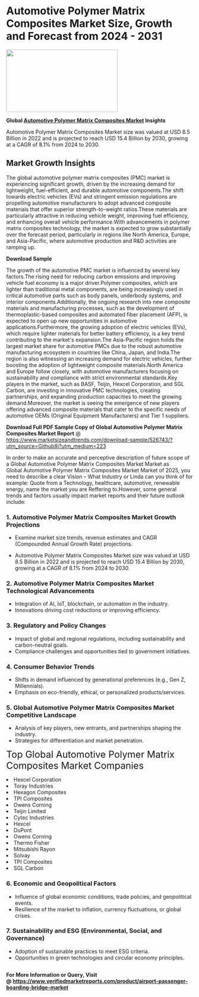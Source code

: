 <H1>Automotive Polymer Matrix Composites Market Size, Growth and Forecast from 2024 - 2031</H1><img class="aligncenter size-medium wp-image-584254" src="https://thirdeyenews.in/wp-content/uploads/2024/09/Global-Market-Research-300x168.jpeg" alt="" width="300" height="168" /><p><strong>Global&nbsp;<a href="https://www.marketsizeandtrends.com/download-sample/526743/?utm_source=Github8j?utm_medium=223">Automotive Polymer Matrix Composites Market</a> Insights</strong></p><p>Automotive Polymer Matrix Composites Market size was valued at USD 8.5 Billion in 2022 and is projected to reach USD 15.4 Billion by 2030, growing at a CAGR of 8.1% from 2024 to 2030.</p><p><h2>Market Growth Insights</h2> <p>The global automotive polymer matrix composites (PMC) market is experiencing significant growth, driven by the increasing demand for lightweight, fuel-efficient, and durable automotive components.The shift towards electric vehicles (EVs) and stringent emission regulations are propelling automotive manufacturers to adopt advanced composite materials that offer superior strength-to-weight ratios.These materials are particularly attractive in reducing vehicle weight, improving fuel efficiency, and enhancing overall vehicle performance.With advancements in polymer matrix composites technology, the market is expected to grow substantially over the forecast period, particularly in regions like North America, Europe, and Asia-Pacific, where automotive production and R&D activities are ramping up.</p> <p><strong>Download Sample</strong></p> <p>The growth of the automotive PMC market is influenced by several key factors.The rising need for reducing carbon emissions and improving vehicle fuel economy is a major driver.Polymer composites, which are lighter than traditional metal components, are being increasingly used in critical automotive parts such as body panels, underbody systems, and interior components.Additionally, the ongoing research into new composite materials and manufacturing processes, such as the development of thermoplastic-based composites and automated fiber placement (AFP), is expected to open up new opportunities in automotive applications.Furthermore, the growing adoption of electric vehicles (EVs), which require lighter materials for better battery efficiency, is a key trend contributing to the market's expansion.The Asia-Pacific region holds the largest market share for automotive PMCs due to the robust automotive manufacturing ecosystem in countries like China, Japan, and India.The region is also witnessing an increasing demand for electric vehicles, further boosting the adoption of lightweight composite materials.North America and Europe follow closely, with automotive manufacturers focusing on sustainability and compliance with strict environmental standards.Key players in the market, such as BASF, Teijin, Hexcel Corporation, and SGL Carbon, are investing in innovative PMC technologies, creating partnerships, and expanding production capacities to meet the growing demand.Moreover, the market is seeing the emergence of new players offering advanced composite materials that cater to the specific needs of automotive OEMs (Original Equipment Manufacturers) and Tier 1 suppliers.<p><span class=""><strong>Download Full PDF Sample Copy of Global Automotive Polymer Matrix Composites Market Report</strong> @ <a href="https://www.marketsizeandtrends.com/download-sample/526743/?utm_source=Github8j?utm_medium=223" target="_blank">https://www.marketsizeandtrends.com/download-sample/526743/?utm_source=Github8j?utm_medium=223</a></span></p><p>In order to make an accurate and perceptive description of future scope of a Global&nbsp;Automotive Polymer Matrix Composites Market Market as Global&nbsp;Automotive Polymer Matrix Composites Market Market of 2025, you need to describe a clear Vision &ndash; What Industry or Linda can you think of for example: Quote from a Technology, healthcare, automotive, renewable energy, name the market you are Reffering to.However, some general trends and factors usually impact market reports and their future outlook include:</p><h3>1.&nbsp;<strong>Automotive Polymer Matrix Composites Market Growth Projections</strong></h3><ul><li>Examine market size trends, revenue estimates and CAGR (Compounded Annual Growth Rate) projections.</li><li><p>Automotive Polymer Matrix Composites Market size was valued at USD 8.5 Billion in 2022 and is projected to reach USD 15.4 Billion by 2030, growing at a CAGR of 8.1% from 2024 to 2030.</p></li></ul><h3>2.&nbsp;<strong>Automotive Polymer Matrix Composites Market Technological Advancements</strong></h3><ul><li>Integration of AI, IoT, blockchain, or automation in the industry.</li><li>Innovations driving cost reductions or improving efficiency.</li></ul><h3>3.&nbsp;<strong>Regulatory and Policy Changes</strong></h3><ul><li>Impact of global and regional regulations, including sustainability and carbon-neutral goals.</li><li>Compliance challenges and opportunities tied to government initiatives.</li></ul><h3>4.&nbsp;<strong>Consumer Behavior Trends</strong></h3><ul><li>Shifts in demand influenced by generational preferences (e.g., Gen Z, Millennials).</li><li>Emphasis on eco-friendly, ethical, or personalized products/services.</li></ul><h3>5.&nbsp;<strong>Global Automotive Polymer Matrix Composites Market Competitive Landscape</strong></h3><ul><li>Analysis of key players, new entrants, and partnerships shaping the industry.</li><li>Strategies for differentiation and market penetration.</li></ul><p data-pm-slice="1 1 []"><span style="color: inherit; font-family: inherit; font-size: 25px;">Top Global Automotive Polymer Matrix Composites Market Companies</span></p><div class="" data-test-id=""><p><li>Hexcel Corporation</li><li> Toray Industries</li><li> Hexagon Composites</li><li> TPI Composites</li><li> Owens Corning</li><li> Teijin Limited</li><li> Cytec Industries</li><li> Hexcel</li><li> DuPont</li><li> Owens Corning</li><li> Thermo Fisher</li><li> Mitsubishi Rayon</li><li> Solvay</li><li> TPI Composites</li><li> SGL Carbon</li></p></div><h3>6.&nbsp;<strong>Economic and Geopolitical Factors</strong></h3><ul><li>Influence of global economic conditions, trade policies, and geopolitical events.</li><li>Resilience of the market to inflation, currency fluctuations, or global crises.</li></ul><h3>7.&nbsp;<strong>Sustainability and ESG (Environmental, Social, and Governance)</strong></h3><ul><li>Adoption of sustainable practices to meet ESG criteria.</li><li>Opportunities in green technologies and circular economy principles.</li></ul><h2><strong style="font-size: 14px;">For More Information or Query, Visit @&nbsp;</strong><a style="background-color: #ffffff; font-size: 14px;" href="https://www.marketsizeandtrends.com/report/automotive-polymer-matrix-composites-market/" target="_blank">https://www.verifiedmarketreports.com/product/airport-passenger-boarding-bridge-market</a></h2>